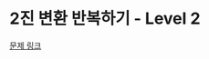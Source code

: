 # 2진 변환 반복하기 - Level 2

[문제 링크](https://school.programmers.co.kr/learn/courses/30/lessons/70129?language=kotlin)
